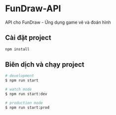 # FunDraw-API
API cho FunDraw - Ứng dụng game vẽ và đoán hình

## Cài đặt project

```sh
npm install
```

## Biên dịch và chạy project

```bash
# development
$ npm run start

# watch mode
$ npm run start:dev

# production mode
$ npm run start:prod
```
